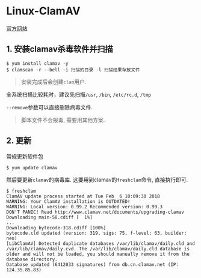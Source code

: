 # Linux-ClamAV

[官方网站](http://www.clamav.net/)

## 1. 安装clamav杀毒软件并扫描

```
$ yum install clamav -y
$ clamscan -r --bell -i 扫描的目录 -l 扫描结果存放文件
```

> 安装完成后会创建`clam`用户.

全系统扫描比较耗时，建议先扫描`/usr`, `/bin`, `/etc/rc.d`, `/tmp`

`--remove`参数可以直接删除病毒文件.

> 脚本文件不会报毒, 需要用其他方案.

## 2. 更新

常规更新软件包

```
$ yum update clamav
```

然后要更新`clamav`的病毒库. 这要用到clamav的`freshclam`命令, 直接执行即可.

```log
$ freshclam 
ClamAV update process started at Tue Feb  6 10:09:30 2018
WARNING: Your ClamAV installation is OUTDATED!
WARNING: Local version: 0.99.2 Recommended version: 0.99.3
DON'T PANIC! Read http://www.clamav.net/documents/upgrading-clamav
Downloading main-58.cdiff [  1%]
...
Downloading bytecode-318.cdiff [100%]
bytecode.cld updated (version: 319, sigs: 75, f-level: 63, builder: neo)
[LibClamAV] Detected duplicate databases /var/lib/clamav/daily.cld and /var/lib/clamav/daily.cvd. The /var/lib/clamav/daily.cld database is older and will not be loaded, you should manually remove it from the database directory.
Database updated (6412033 signatures) from db.cn.clamav.net (IP: 124.35.85.83)
```
